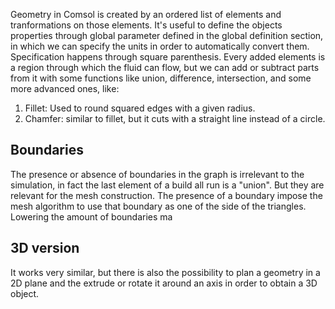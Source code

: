 Geometry in Comsol is created by an ordered list of elements and tranformations on those elements. 
It's useful to define the objects properties through global parameter defined in the global definition section, in which we can specify the units in order to automatically convert them. Specification happens through square parenthesis. 
Every added elements is a region through which the fluid can flow, but we can add or subtract parts from it with some functions like union, difference, intersection, and some more advanced ones, like:
1. Fillet: Used to round squared edges with a given radius.
2. Chamfer: similar to fillet, but it cuts with a straight line instead of a circle. 
## Boundaries
The presence or absence of boundaries in the graph is irrelevant to the simulation, in fact the last element of a build all run is a "union". But they are relevant for the mesh construction. The presence of a boundary impose the mesh algorithm to use that boundary as one of the side of the triangles.
Lowering the amount of boundaries ma
## 3D version
It works very similar, but there is also the possibility to plan a geometry in a 2D plane and the extrude or rotate it around an axis in order to obtain a 3D object.
